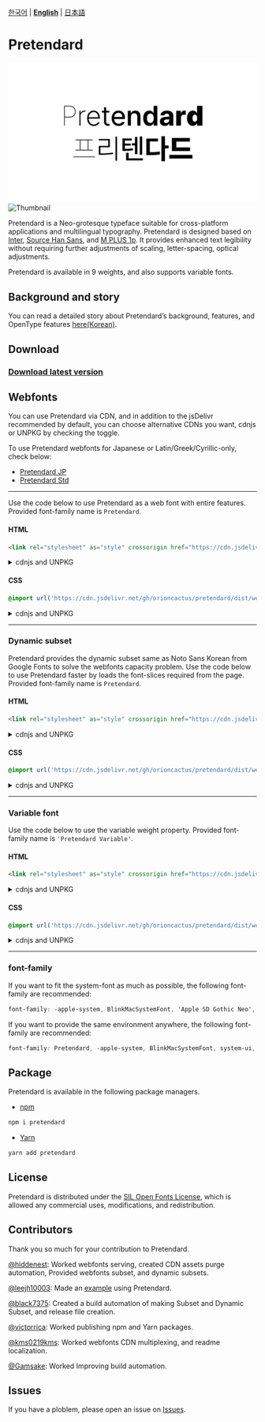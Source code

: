 [한국어](/README.md) | [**English**](/docs/readme/en/README.md) | [日本語](/docs/readme/ja/README.md)

# Pretendard

![Thumbnail](/thumbnail.svg#gh-light-mode-only)
![Thumbnail](/thumbnail-white.svg#gh-dark-mode-only)

Pretendard is a Neo-grotesque typeface suitable for cross-platform applications and multilingual typography. Pretendard is designed based on [Inter](https://github.com/rsms/inter), [Source Han Sans](https://fonts.adobe.com/fonts/source-han-sans-korean), and [M PLUS 1p](https://github.com/coz-m/MPLUS_FONTS). It provides enhanced text legibility without requiring further adjustments of scaling, letter-spacing, optical adjustments.

Pretendard is available in 9 weights, and also supports variable fonts.

## Background and story

You can read a detailed story about Pretendard’s background, features, and OpenType features [here(Korean)](https://cactus.tistory.com/306).

## Download

### [Download latest version](https://github.com/orioncactus/pretendard/releases/latest)

## Webfonts

You can use Pretendard via CDN, and in addition to the jsDelivr recommended by default, you can choose alternative CDNs you want, cdnjs or UNPKG by checking the toggle.

To use Pretendard webfonts for Japanese or Latin/Greek/Cyrillic-only, check below:

-   [Pretendard JP](/docs/webfonts/en/PretendardJP.md)
-   [Pretendard Std](/docs/webfonts/en/PretendardStd.md)

---

Use the code below to use Pretendard as a web font with entire features. Provided font-family name is `Pretendard`.

#### HTML

```html
<link rel="stylesheet" as="style" crossorigin href="https://cdn.jsdelivr.net/gh/orioncactus/pretendard/dist/web/static/pretendard.css" />
```

<details/>

<summary>cdnjs and UNPKG</summary>

###### cdnjs

```html
<link rel="stylesheet" as="style" crossorigin href="https://cdnjs.cloudflare.com/ajax/libs/pretendard/1.3.0/static/pretendard.css" />
```

###### UNPKG

```html
<link rel="stylesheet" as="style" crossorigin href="https://unpkg.com/pretendard@1.3.0/dist/web/static/pretendard.css" />
```

</details>

#### CSS

```css
@import url('https://cdn.jsdelivr.net/gh/orioncactus/pretendard/dist/web/static/pretendard.css');
```

<details/>

<summary>cdnjs and UNPKG</summary>

###### cdnjs

```css
@import url('https://cdnjs.cloudflare.com/ajax/libs/pretendard/1.3.0/static/pretendard.css');
```

###### UNPKG

```css
@import url('https://unpkg.com/pretendard@1.3.0/dist/web/static/pretendard.css');
```

</details>

---

### Dynamic subset

Pretendard provides the dynamic subset same as Noto Sans Korean from Google Fonts to solve the webfonts capacity problem. Use the code below to use Pretendard faster by loads the font-slices required from the page. Provided font-family name is `Pretendard`.

#### HTML

```html
<link rel="stylesheet" as="style" crossorigin href="https://cdn.jsdelivr.net/gh/orioncactus/pretendard/dist/web/static/pretendard-dynamic-subset.css" />
```

<details/>

<summary> cdnjs and UNPKG</summary>

###### cdnjs

```html
<link rel="stylesheet" as="style" crossorigin href="https://cdnjs.cloudflare.com/ajax/libs/pretendard/1.3.0/static/pretendard-dynamic-subset.css" />
```

###### UNPKG

```html
<link rel="stylesheet" as="style" crossorigin href="https://unpkg.com/pretendard@1.3.0/dist/web/static/pretendard-dynamic-subset.css" />
```

</details>

#### CSS

```css
@import url('https://cdn.jsdelivr.net/gh/orioncactus/pretendard/dist/web/static/pretendard-dynamic-subset.css');
```

<details/>

<summary> cdnjs and UNPKG</summary>

###### cdnjs

```css
@import url('https://cdnjs.cloudflare.com/ajax/libs/pretendard/1.3.0/static/pretendard-dynamic-subset.css');
```

###### UNPKG

```css
@import url('https://unpkg.com/pretendard@1.3.0/dist/web/static/pretendard-dynamic-subset.css');
```

</details>

---

### Variable font

Use the code below to use the variable weight property. Provided font-family name is `'Pretendard Variable'`.

#### HTML

```html
<link rel="stylesheet" as="style" crossorigin href="https://cdn.jsdelivr.net/gh/orioncactus/pretendard/dist/web/variable/pretendardvariable.css" />
```

<details/>

<summary> cdnjs and UNPKG</summary>

###### cdnjs

```html
<link rel="stylesheet" as="style" crossorigin href="https://cdnjs.cloudflare.com/ajax/libs/pretendard/1.3.0/variable/pretendardvariable.css" />
```

###### UNPKG

```html
<link rel="stylesheet" as="style" crossorigin href="https://unpkg.com/pretendard@1.3.0/dist/web/variable/pretendardvariable.css" />
```

</details>

#### CSS

```css
@import url('https://cdn.jsdelivr.net/gh/orioncactus/pretendard/dist/web/variable/pretendardvariable.css');
```

<details/>

<summary> cdnjs and UNPKG</summary>

###### cdnjs

```css
@import url('https://cdnjs.cloudflare.com/ajax/libs/pretendard/1.3.0/variable/pretendardvariable.css');
```

###### UNPKG

```css
@import url('https://unpkg.com/pretendard@1.3.0/dist/web/variable/pretendardvariable.css');
```

</details>

---

### font-family

If you want to fit the system-font as much as possible, the following font-family are recommended:

```css
font-family: -apple-system, BlinkMacSystemFont, 'Apple SD Gothic Neo', Pretendard, Roboto, 'Noto Sans KR', 'Segoe UI', 'Malgun Gothic', 'Apple Color Emoji', 'Segoe UI Emoji', 'Segoe UI Symbol', sans-serif;
```

If you want to provide the same environment anywhere, the following font-family are recommended:

```css
font-family: Pretendard, -apple-system, BlinkMacSystemFont, system-ui, Roboto, 'Helvetica Neue', 'Segoe UI', 'Apple SD Gothic Neo', 'Noto Sans KR', 'Malgun Gothic', 'Apple Color Emoji', 'Segoe UI Emoji', 'Segoe UI Symbol', sans-serif;
```

## Package

Pretendard is available in the following package managers.

-   [npm](https://www.npmjs.com/package/pretendard)

```bash
npm i pretendard
```

-   [Yarn](https://yarnpkg.com/package/pretendard)

```bash
yarn add pretendard
```

## License

Pretendard is distributed under the [SIL Open Fonts License](https://scripts.sil.org/OFL), which is allowed any commercial uses, modifications, and redistribution.

## Contributors

Thank you so much for your contribution to Pretendard.

[@hiddenest](https://github.com/hiddenest): Worked webfonts serving, created CDN assets purge automation, Provided webfonts subset, and dynamic subsets.

[@leejh10003](https://github.com/leejh10003): Made an [example](/examples) using Pretendard.

[@black7375](https://github.com/black7375): Created a build automation of making Subset and Dynamic Subset, and release file creation.

[@victorrica](https://github.com/victorrica): Worked publishing npm and Yarn packages.

[@kms0219kms](https://github.com/kms0219kms): Worked webfonts CDN multiplexing, and readme localization. 

[@Gamsake](https://github.com/Gamsake): Worked Improving build automation.


## Issues

If you have a ploblem, please open an issue on [Issues](https://github.com/orioncactus/pretendard/issues).
